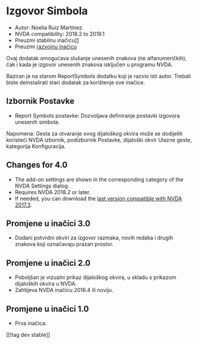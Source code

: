 # Izgovor Simbola #

*	Autor: Noelia Ruiz Martínez.
*	NVDA compatibility: 2018.2 to 2019.1
*	Preuzmi stabilnu inačicu][1]
*	Preuzmi [razvojnu inačicu][2]

Ovaj dodatak omogućava slušanje unesenih znakova (ne alfanumeričkih), čak i
kada je izgovor unesenih znakova isključen u programu NVDA.

Baziran je na starom ReportSymbols dodatku koji je razvio isti
autor. Trebali biste deinstalirati stari dodatak za korištenje ove inačice.

## Izbornik Postavke  ##
*	Report Symbols postavke: Dozvoljava definiranje postavki izgovora unesenih
  simbola.

Napomena: Gesta za otvaranje ovog dijaloškog okvira može se dodijeliti
koristeći NVDA izbornik, podizbornik Postavke, dijaloški okvir Ulazne geste,
kategorija Konfiguracija.

## Changes for 4.0 ##
* The add-on settings are shown in the corresponding category of the NVDA
  Settings dialog.
* Requires NVDA 2018.2 or later.
* If needed, you can download the [last version compatible with NVDA
  2017.3][3].

## Promjene u inačici 3.0 ##
* Dodani potvrdni okviri za izgovor razmaka, novih redaka i drugih znakova
  koji označavaju prazan prostor.

## Promjene u inačici 2.0 ##
*	Poboljšan je vizualni prikaz dijaloškog okvira, u skladu s prikazom
  dijaloških okvira u NVDA.
*	Zahtijeva NVDA inačicu 2016.4 ili noviju.

## Promjene u inačici 1.0 ##
*	Prva inačica.


[[!tag dev stable]]

[1]: https://addons.nvda-project.org/files/get.php?file=rsy

[2]: https://addons.nvda-project.org/files/get.php?file=rsy-dev

[3]: https://addons.nvda-project.org/files/get.php?file=rsy-o
